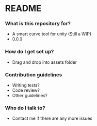 # README #

### What is this repository for? ###

* A smart curve tool for unity (Still a WIP)
* 0.0.0

### How do I get set up? ###

* Drag and drop into assets folder 

### Contribution guidelines ###

* Writing tests?
* Code review?
* Other guidelines?

### Who do I talk to? ###

* Contact me if there are any more issues
